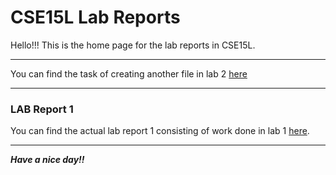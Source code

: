 # CSE15L Lab Reports

Hello!!!
This is the home page for the lab reports in CSE15L.

---

You can find the task of creating another file in lab 2 [here](https://khushijpatel.github.io/cse15l-lab-reports/file2.html)

---
### LAB Report 1

You can find the actual lab report 1 consisting of work done in lab 1 [here](https://khushijpatel.github.io/cse15l-lab-reports/report1.html).

---

***Have a nice day!!***

